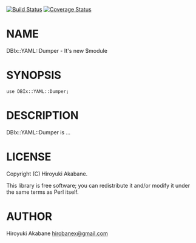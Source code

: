 [![Build Status](https://travis-ci.org/hirobanex/p5-DBIx-YAML-Dumper.png?branch=master)](https://travis-ci.org/hirobanex/p5-DBIx-YAML-Dumper) [![Coverage Status](https://coveralls.io/repos/hirobanex/p5-DBIx-YAML-Dumper/badge.png?branch=master)](https://coveralls.io/r/hirobanex/p5-DBIx-YAML-Dumper?branch=master)
# NAME

DBIx::YAML::Dumper - It's new $module

# SYNOPSIS

    use DBIx::YAML::Dumper;

# DESCRIPTION

DBIx::YAML::Dumper is ...

# LICENSE

Copyright (C) Hiroyuki Akabane.

This library is free software; you can redistribute it and/or modify
it under the same terms as Perl itself.

# AUTHOR

Hiroyuki Akabane <hirobanex@gmail.com>
